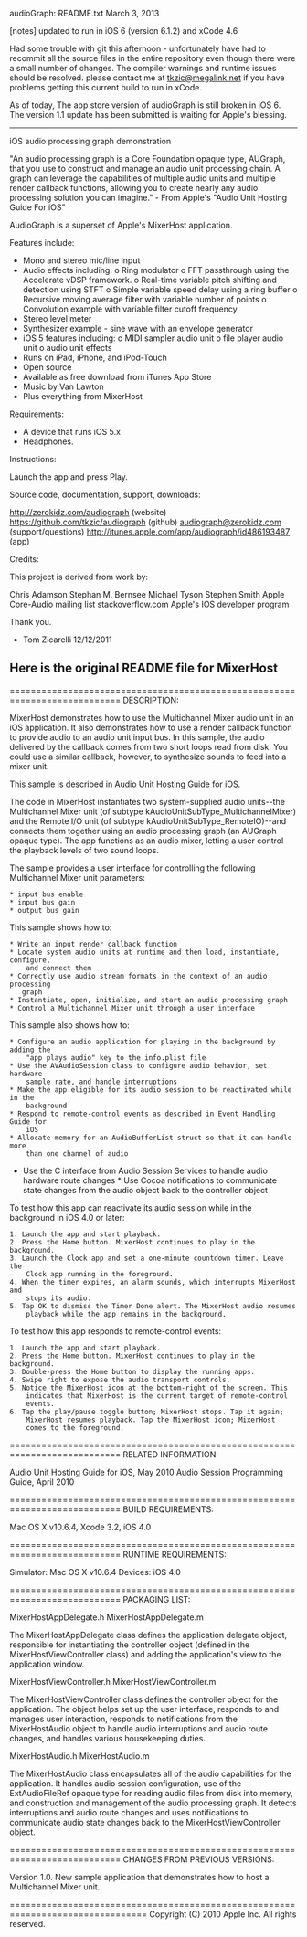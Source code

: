 audioGraph:
README.txt
March 3, 2013

[notes] updated to run in iOS 6 (version 6.1.2) and xCode 4.6

Had some trouble with git this afternoon - unfortunately have had to recommit all the source files in the entire repository even though there were a small number of changes. The compiler warnings and runtime issues should be resolved. please contact me at tkzic@megalink.net if you have problems getting this current build to run in xCode.

As of today, The app store version of audioGraph is still broken in iOS 6.
The version 1.1 update has been submitted is waiting for Apple's blessing.

----------------------------------------

iOS audio processing graph demonstration

"An audio processing graph is a Core Foundation opaque type, AUGraph, that you use to construct and manage an audio unit processing chain. A graph can leverage the capabilities of multiple audio units and multiple render callback functions, allowing you to create nearly any audio processing solution you can imagine." - From Apple's "Audio Unit Hosting Guide For iOS" 

AudioGraph is a superset of Apple's MixerHost application. 

Features include:

* Mono and stereo mic/line input
* Audio effects including:
	o Ring modulator
	o FFT passthrough using the Accelerate vDSP framework.
	o Real-time variable pitch shifting and detection using STFT
	o Simple variable speed delay using a ring buffer 
	o Recursive moving average filter with variable number of points
	o Convolution example with variable filter cutoff frequency
* Stereo level meter
* Synthesizer example - sine wave with an envelope generator
* iOS 5 features including:
	o MIDI sampler audio unit
	o file player audio unit
	o audio unit effects
* Runs on iPad, iPhone, and iPod-Touch
* Open source
* Available as free download from iTunes App Store
* Music by Van Lawton
* Plus everything from MixerHost 

Requirements:

* A device that runs iOS 5.x 
* Headphones.

Instructions:

Launch the app and press Play. 

Source code, documentation, support, downloads:

http://zerokidz.com/audiograph (website)
https://github.com/tkzic/audiograph (github)
audiograph@zerokidz.com (support/questions)
http://itunes.apple.com/app/audiograph/id486193487 (app)

Credits:

This project is derived from work by:

Chris Adamson
Stephan M. Bernsee
Michael Tyson
Stephen Smith
Apple Core-Audio mailing list
stackoverflow.com
Apple's IOS developer program

Thank you.

- Tom Zicarelli 12/12/2011

Here is the original README file for MixerHost
----------------------------------------------

===========================================================================
DESCRIPTION:

MixerHost demonstrates how to use the Multichannel Mixer audio unit in an iOS application. It also demonstrates how to use a render callback function to provide audio to an audio unit input bus. In this sample, the audio delivered by the callback comes from two short loops read from disk. You could use a similar callback, however, to synthesize sounds to feed into a mixer unit. 

This sample is described in Audio Unit Hosting Guide for iOS.

The code in MixerHost instantiates two system-supplied audio units--the Multichannel Mixer unit (of subtype kAudioUnitSubType_MultichannelMixer) and the Remote I/O unit (of subtype kAudioUnitSubType_RemoteIO)--and connects them together using an audio processing graph (an AUGraph opaque type). The app functions as an audio mixer, letting a user control the playback levels of two sound loops.

The sample provides a user interface for controlling the following Multichannel Mixer unit parameters:

    * input bus enable
    * input bus gain
    * output bus gain

This sample shows how to:

    * Write an input render callback function
    * Locate system audio units at runtime and then load, instantiate, configure, 
        and connect them
    * Correctly use audio stream formats in the context of an audio processing
       graph
    * Instantiate, open, initialize, and start an audio processing graph
    * Control a Multichannel Mixer unit through a user interface

This sample also shows how to:

    * Configure an audio application for playing in the background by adding the 
        "app plays audio" key to the info.plist file
    * Use the AVAudioSession class to configure audio behavior, set hardware
        sample rate, and handle interruptions
    * Make the app eligible for its audio session to be reactivated while in the 
        background
    * Respond to remote-control events as described in Event Handling Guide for 
        iOS
    * Allocate memory for an AudioBufferList struct so that it can handle more
        than one channel of audio
   * Use the C interface from Audio Session Services to handle audio hardware 
        route changes
    * Use Cocoa notifications to communicate state changes from the audio object 
        back to the controller object

To test how this app can reactivate its audio session while in the background in iOS 4.0 or later:

    1. Launch the app and start playback.
    2. Press the Home button. MixerHost continues to play in the background.
    3. Launch the Clock app and set a one-minute countdown timer. Leave the 
        Clock app running in the foreground.
    4. When the timer expires, an alarm sounds, which interrupts MixerHost and 
        stops its audio.
    5. Tap OK to dismiss the Timer Done alert. The MixerHost audio resumes 
        playback while the app remains in the background.

To test how this app responds to remote-control events:

    1. Launch the app and start playback.
    2. Press the Home button. MixerHost continues to play in the background.
    3. Double-press the Home button to display the running apps.
    4. Swipe right to expose the audio transport controls.
    5. Notice the MixerHost icon at the bottom-right of the screen. This 
        indicates that MixerHost is the current target of remote-control
        events.
    6. Tap the play/pause toggle button; MixerHost stops. Tap it again;
        MixerHost resumes playback. Tap the MixerHost icon; MixerHost
        comes to the foreground.


===========================================================================
RELATED INFORMATION:

Audio Unit Hosting Guide for iOS, May 2010
Audio Session Programming Guide, April 2010


===========================================================================
BUILD REQUIREMENTS:

Mac OS X v10.6.4, Xcode 3.2, iOS 4.0


===========================================================================
RUNTIME REQUIREMENTS:

Simulator: Mac OS X v10.6.4
Devices:   iOS 4.0


===========================================================================
PACKAGING LIST:

MixerHostAppDelegate.h
MixerHostAppDelegate.m

The MixerHostAppDelegate class defines the application delegate object, responsible for instantiating the controller object (defined in the MixerHostViewController class) and adding the application's view to the application window.

MixerHostViewController.h
MixerHostViewController.m

The MixerHostViewController class defines the controller object for the application. The object helps set up the user interface, responds to and manages user interaction, responds to notifications from the MixerHostAudio object to handle audio interruptions and audio route changes, and handles various housekeeping duties.

MixerHostAudio.h
MixerHostAudio.m

The MixerHostAudio class encapsulates all of the audio capabilities for the application. It handles audio session configuration, use of the ExtAudioFileRef opaque type for reading audio files from disk into memory, and construction and management of the audio processing graph. It detects interruptions and audio route changes and uses notifications to communicate audio state changes back to the MixerHostViewController object.


===========================================================================
CHANGES FROM PREVIOUS VERSIONS:

Version 1.0. New sample application that demonstrates how to host a Multichannel Mixer unit.
 
================================================================================
Copyright (C) 2010 Apple Inc. All rights reserved.
